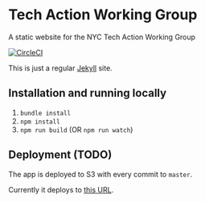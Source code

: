 # Tech Action Working Group
A static website for the NYC Tech Action Working Group

[![CircleCI](https://circleci.com/gh/nycdsa/tech-action-working-group.svg?style=svg)](https://circleci.com/gh/nycdsa/tech-action-working-group)

This is just a regular [Jekyll](https://jekyllrb.com) site.

## Installation and running locally
1. `bundle install`
2. `npm install`
3. `npm run build` (OR `npm run watch`)

## Deployment (TODO)
The app is deployed to S3 with every commit to `master`.

Currently it deploys to [this URL](https://d6bn6xyagidmj.cloudfront.net/).
